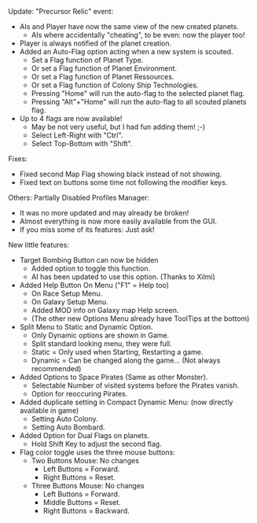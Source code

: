 Update: "Precursor Relic" event:
- AIs and Player have now the same view of the new created planets.
  - AIs where accidentally "cheating", to be even: now the player too!
- Player is always notified of the planet creation.
- Added an Auto-Flag option acting when a new system is scouted.
  - Set a Flag function of Planet Type.
  - Or set a Flag function of Planet Environment.
  - Or set a Flag function of Planet Ressources.
  - Or set a Flag function of Colony Ship Technologies.
  - Pressing "Home" will run the auto-flag to the selected planet flag.
  - Pressing "Alt"+"Home"  will run the auto-flag to all scouted planets flag.
- Up to 4 flags are now available!
  - May be not very useful, but I had fun adding them! ;-)
  - Select Left-Right with "Ctrl".
  - Select Top-Bottom with "Shift".

Fixes:
- Fixed second Map Flag showing black instead of not showing.
- Fixed text on buttons some time not following the modifier keys.

Others: Partially Disabled Profiles Manager:
  - It was no more updated and may already be broken!
  - Almost everything is now more easily available from the GUI.
  - If you miss some of its features: Just ask!


New little features:
- Target Bombing Button can now be hidden
  - Added option to toggle this function.
  - AI has been updated to use this option. (Thanks to Xilmi)
- Added Help Button On Menu ("F1" = Help too)
  - On Race Setup Menu.
  - On Galaxy Setup Menu.
  - Added MOD info on Galaxy map Help screen.
  - (The other new Options Menu already have ToolTips at the bottom)
- Split Menu to Static and Dynamic Option.
  - Only Dynamic options are shown in Game.
  - Split standard looking menu, they were full.
  - Static = Only used when Starting, Restarting a game.
  - Dynamic = Can be changed along the game... (Not always recommended)
- Added Options to Space Pirates (Same as other Monster).
    - Selectable Number of visited systems before the Pirates vanish.
    - Option for reoccuring Pirates.
- Added duplicate setting in Compact Dynamic Menu: (now directly available in game)
  - Setting Auto Colony.
  - Setting Auto Bombard.
- Added Option for Dual Flags on planets.
  - Hold Shift Key to adjust the second flag.
- Flag color toggle uses the three mouse buttons:
  - Two Buttons Mouse: No changes
    - Left Buttons = Forward.
    - Right Buttons = Reset.
  - Three Buttons Mouse: No changes
    - Left Buttons = Forward.
    - Middle Buttons = Reset.
    - Right Buttons = Backward.
 